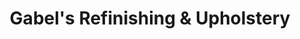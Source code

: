 ---
title: "Gabel's Refinishing & Upholstery"
url: /seattle/gabels-refinishing-and-upholstery/
shop: shop
---